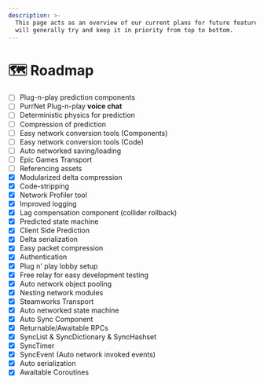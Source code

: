 ```yaml
---
description: >-
  This page acts as an overview of our current plans for future features. We
  will generally try and keep it in priority from top to bottom.
---
```


# 🗺️ Roadmap

* [ ] Plug-n-play prediction components
* [ ] PurrNet Plug-n-play **voice chat**
* [ ] Deterministic physics for prediction
* [ ] Compression of prediction
* [ ] Easy network conversion tools (Components)
* [ ] Easy network conversion tools (Code)
* [ ] Auto networked saving/loading
* [ ] Epic Games Transport
* [ ] Referencing assets
* [x] Modularized delta compression
* [x] Code-stripping
* [x] Network Profiler tool
* [x] Improved logging
* [x] Lag compensation component (collider rollback)
* [x] Predicted state machine
* [x] Client Side Prediction
* [x] Delta serialization
* [x] Easy packet compression
* [x] Authentication
* [x] Plug n' play lobby setup
* [x] Free relay for easy development testing
* [x] Auto network object pooling
* [x] Nesting network modules
* [x] Steamworks Transport
* [x] Auto networked state machine
* [x] Auto Sync Component
* [x] Returnable/Awaitable RPCs
* [x] SyncList & SyncDictionary & SyncHashset
* [x] SyncTimer
* [x] SyncEvent (Auto network invoked events)
* [x] Auto serialization
* [x] Awaitable Coroutines

